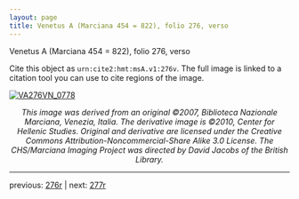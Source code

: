 ```yaml
---
layout: page
title: Venetus A (Marciana 454 = 822), folio 276, verso
---
```


Venetus A (Marciana 454 = 822), folio 276, verso

Cite this object as `urn:cite2:hmt:msA.v1:276v`.  The full image is linked to a citation tool you can use to cite regions of the image.

[![VA276VN_0778](http://www.homermultitext.org/iipsrv?IIIF=/project/homer/pyramidal/deepzoom/hmt/vaimg/2017a/VA276VN_0778.tif/full/800,/0/default.jpg)](http://www.homermultitext.org/ict2/?urn=urn:cite2:hmt:vaimg.2017a:VA276VN_0778) 

<p style="text-align: center; font-style: italic;">This image was derived from an original ©2007, Biblioteca Nazionale Marciana, Venezia, Italia. The derivative image is ©2010, Center for Hellenic Studies. Original and derivative are licensed under the Creative Commons Attribution-Noncommercial-Share Alike 3.0 License. The CHS/Marciana Imaging Project was directed by David Jacobs of the British Library.</p>

---

previous: [276r](../276r/) | next: [277r](../277r/)